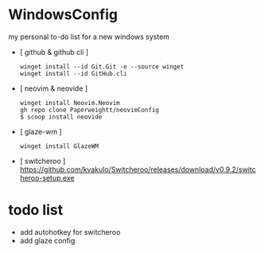 # WindowsConfig
my personal to-do list for a new windows system
- [ github & github cli ]
  ```
  winget install --id Git.Git -e --source winget
  winget install --id GitHub.cli
  ```
- [ neovim & neovide ]
  ```
  winget install Neovim.Neovim
  gh repo clone Paperweightt/neovimConfig
  $ scoop install neovide
  ```
- [ glaze-wm ]
  ```
  winget install GlazeWM
  ```
- [ switcheroo ]
  https://github.com/kvakulo/Switcheroo/releases/download/v0.9.2/switcheroo-setup.exe
  
# todo list

- add autohotkey for switcheroo
- add glaze config
